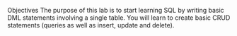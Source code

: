 Objectives
The purpose of this lab is to start learning SQL by writing basic DML statements involving a single table.  You will learn to create basic CRUD statements (queries as well as insert, update and delete).
